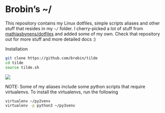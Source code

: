 # Brobin’s ~/

This repository contains my Linux dotfiles, simple scripts aliases and other stuff that resides in my `~/` folder. I cherry-picked a lot of stuff from [mathiasbynens/dotfiles](https://github.com/mathiasbynens/dotfiles) and added some of my own. Check that repository out for more stuff and more detailed docs :)

Installation

```bash
git clone https://github.com/brobin/tilde
cd tilde
source tilde.sh
```

![](http://i.imgur.com/cDaboYy.png)

NOTE: Some of my aliases include some python scripts that require virtualenvs. To install the virtualenvs, run the following

```bash
virtualenv ~/py2venv
virtualenv -p python3 ~/py3venv
```
